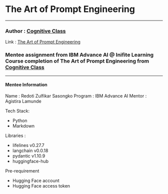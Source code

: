 # The Art of Prompt Engineering
 
---

### Author : [Cognitive Class](https://cognitiveclass.ai/) 
Link   : [The Art of Prompt Engineering](https://cognitiveclass.ai/courses/course-v1:IBMSkillsNetwork+GPXX0TGVEN+v1?authuser=0)

### Mentee assignment from IBM Advance AI @ Inifite Learning Course completion of The Art of Prompt Engineering from [Cognitive Class](https://cognitiveclass.ai/)

---

#### Mentee Information
Name : Redoti Zulfikar Sasongko
Program : IBM Advance AI
Mentor : Agistira Lamunde

Tech Stack:
- Python
- Markdown

Libraries :
- lifelines v0.27.7
- langchain v0.0.18
- pydantic v1.10.9
- huggingface-hub

Pre-requirement
- Hugging Face account
- Hugging Face access token
